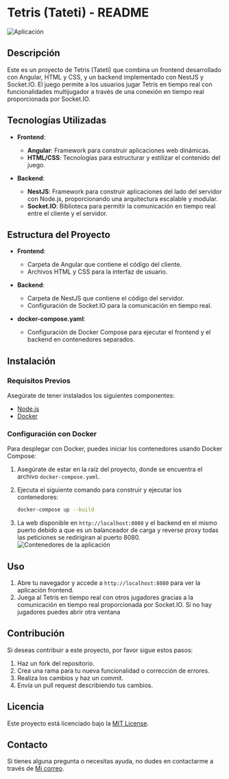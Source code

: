 # Tetris (Tateti) - README
![Aplicación](https://utfs.io/f/9425cc44-3632-496c-9c5f-538f0c91efe3-1zo3d.jpg)

## Descripción

Este es un proyecto de Tetris (Tateti) que combina un frontend desarrollado con Angular, HTML y CSS, y un backend implementado con NestJS y Socket.IO. El juego permite a los usuarios jugar Tetris en tiempo real con funcionalidades multijugador a través de una conexión en tiempo real proporcionada por Socket.IO.

## Tecnologías Utilizadas

- **Frontend**: 
  - **Angular**: Framework para construir aplicaciones web dinámicas.
  - **HTML/CSS**: Tecnologías para estructurar y estilizar el contenido del juego.

- **Backend**:
  - **NestJS**: Framework para construir aplicaciones del lado del servidor con Node.js, proporcionando una arquitectura escalable y modular.
  - **Socket.IO**: Biblioteca para permitir la comunicación en tiempo real entre el cliente y el servidor.

## Estructura del Proyecto

- **Frontend**: 
  - Carpeta de Angular que contiene el código del cliente.
  - Archivos HTML y CSS para la interfaz de usuario.

- **Backend**:
  - Carpeta de NestJS que contiene el código del servidor.
  - Configuración de Socket.IO para la comunicación en tiempo real.

- **docker-compose.yaml**:
  - Configuración de Docker Compose para ejecutar el frontend y el backend en contenedores separados.

## Instalación

### Requisitos Previos

Asegúrate de tener instalados los siguientes componentes:
- [Node.js](https://nodejs.org/)
- [Docker](https://www.docker.com/get-started)


### Configuración con Docker

Para desplegar con  Docker, puedes iniciar los contenedores usando Docker Compose:

1. Asegúrate de estar en la raíz del proyecto, donde se encuentra el archivo `docker-compose.yaml`.

2. Ejecuta el siguiente comando para construir y ejecutar los contenedores:

    ```bash
    docker-compose up --build
    ```

3. La web  disponible en `http://localhost:8080` y el backend en el mismo puerto debido a que es un balanceador de carga y reverse proxy todas las peticiones se redirigiran al puerto 8080.
![Contenedores de la aplicación](https://utfs.io/f/70f3ad2b-6568-4161-a04f-ce24e9d19966-2cw.jpg)

## Uso

1. Abre tu navegador y accede a `http://localhost:8080` para ver la aplicación frontend.
2. Juega al Tetris en tiempo real con otros jugadores  gracias a la comunicación en tiempo real proporcionada por Socket.IO. Si no hay jugadores puedes abrir otra ventana

## Contribución

Si deseas contribuir a este proyecto, por favor sigue estos pasos:
1. Haz un fork del repositorio.
2. Crea una rama para tu nueva funcionalidad o corrección de errores.
3. Realiza los cambios y haz un commit.
4. Envía un pull request describiendo tus cambios.

## Licencia

Este proyecto está licenciado bajo la [MIT License](LICENSE).

## Contacto

Si tienes alguna pregunta o necesitas ayuda, no dudes en contactarme a través de [Mi correo](mailto:fabrisio021@gmail.com).